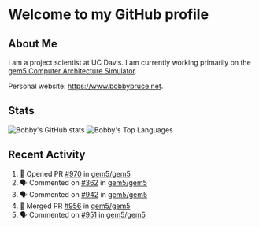 # Welcome to my GitHub profile

## About Me

I am a project scientist at UC Davis. I am currently working primarily on the [gem5 Computer Architecture Simulator](https://github.com/gem5).

Personal website: <https://www.bobbybruce.net>.

## Stats

![Bobby's GitHub stats](https://github-readme-stats.vercel.app/api?username=bobbyrbruce&show_icons=true&theme=responsive&include_all_commits=true&count_private=true&show=reviews&disable_animations=true)
![Bobby's Top Languages ](https://github-readme-stats.vercel.app/api/top-langs/?username=bobbyrbruce&layout=compact&theme=responsive&count_private=true&langs_count=10&disable_animations=true)

## Recent Activity

<!--START_SECTION:activity-->
1. 💪 Opened PR [#970](https://github.com/gem5/gem5/pull/970) in [gem5/gem5](https://github.com/gem5/gem5)
2. 🗣 Commented on [#362](https://github.com/gem5/gem5/pull/362#issuecomment-2020864273) in [gem5/gem5](https://github.com/gem5/gem5)
3. 🗣 Commented on [#942](https://github.com/gem5/gem5/pull/942#issuecomment-2016685695) in [gem5/gem5](https://github.com/gem5/gem5)
4. 🎉 Merged PR [#956](https://github.com/gem5/gem5/pull/956) in [gem5/gem5](https://github.com/gem5/gem5)
5. 🗣 Commented on [#951](https://github.com/gem5/gem5/pull/951#issuecomment-2016615853) in [gem5/gem5](https://github.com/gem5/gem5)
<!--END_SECTION:activity-->
